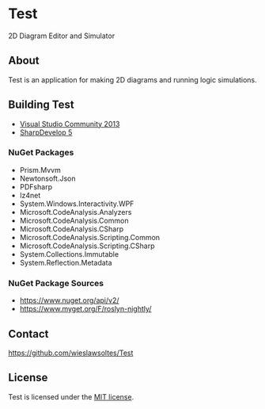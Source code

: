 # Test

2D Diagram Editor and Simulator

## About

Test is an application for making 2D diagrams and running logic simulations.

## Building Test

* [Visual Studio Community 2013](https://www.visualstudio.com/en-us/products/visual-studio-community-vs.aspx)
* [SharpDevelop 5](http://www.icsharpcode.net/OpenSource/SD/Download/#SharpDevelop5x)

### NuGet Packages

* Prism.Mvvm
* Newtonsoft.Json
* PDFsharp
* lz4net
* System.Windows.Interactivity.WPF
* Microsoft.CodeAnalysis.Analyzers
* Microsoft.CodeAnalysis.Common
* Microsoft.CodeAnalysis.CSharp
* Microsoft.CodeAnalysis.Scripting.Common
* Microsoft.CodeAnalysis.Scripting.CSharp
* System.Collections.Immutable
* System.Reflection.Metadata

### NuGet Package Sources

* https://www.nuget.org/api/v2/
* https://www.myget.org/F/roslyn-nightly/

## Contact

https://github.com/wieslawsoltes/Test

## License

Test is licensed under the [MIT license](LICENSE.TXT).
